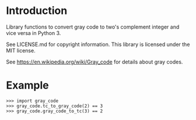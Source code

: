 # Introduction

Library functions to convert gray code to two's complement integer and
vice versa in Python 3.

See LICENSE.md for copyright information. This library is licensed under the
MIT license.

See https://en.wikipedia.org/wiki/Gray_code for details about gray codes.

# Example

```
>>> import gray_code
>>> gray_code.tc_to_gray_code(2) == 3
>>> gray_code.gray_code_to_tc(3) == 2
```
